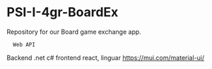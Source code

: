 # PSI-I-4gr-BoardEx
Repository for our Board game exchange app.

      Web API
  Backend .net c#
  frontend react, linguar
https://mui.com/material-ui/
